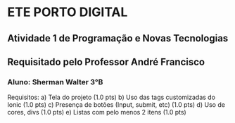 # ETE PORTO DIGITAL
## Atividade 1 de Programação e Novas Tecnologias
## Requisitado pelo Professor André Francisco
### Aluno: Sherman Walter 3°B

Requisitos:
a) Tela do projeto (1.0 pts)
b) Uso das tags customizadas do Ionic (1.0 pts)
c) Presença de botões (Input, submit, etc) (1.0 pts)
d) Uso de cores, divs (1.0 pts)
e) Listas com pelo menos 2 itens (1.0 pts)
